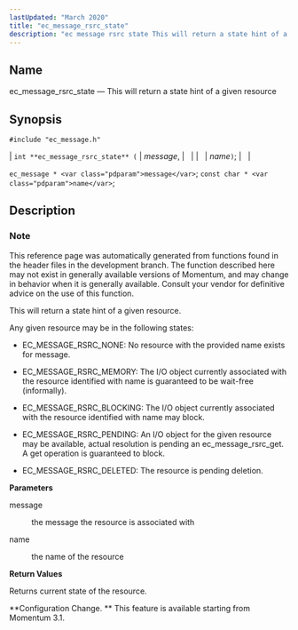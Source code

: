 ```yaml
---
lastUpdated: "March 2020"
title: "ec_message_rsrc_state"
description: "ec message rsrc state This will return a state hint of a given resource int ec message rsrc state message name ec message message const char name This reference page was automatically generated from functions found in the header files in the development branch The function described here may not..."
---
```


<a name="apis.ec_message_rsrc_state"></a> 
## Name

ec_message_rsrc_state — This will return a state hint of a given resource

## Synopsis

`#include "ec_message.h"`

| `int **ec_message_rsrc_state** (` | <var class="pdparam">message</var>, |   |
|   | <var class="pdparam">name</var>`)`; |   |

`ec_message * <var class="pdparam">message</var>`;
`const char * <var class="pdparam">name</var>`;<a name="idp56924368"></a> 
## Description

### Note

This reference page was automatically generated from functions found in the header files in the development branch. The function described here may not exist in generally available versions of Momentum, and may change in behavior when it is generally available. Consult your vendor for definitive advice on the use of this function.

This will return a state hint of a given resource.

Any given resource may be in the following states:

*   EC_MESSAGE_RSRC_NONE: No resource with the provided name exists for message.

*   EC_MESSAGE_RSRC_MEMORY: The I/O object currently associated with the resource identified with name is guaranteed to be wait-free (informally).

*   EC_MESSAGE_RSRC_BLOCKING: The I/O object currently associated with the resource identified with name may block.

*   EC_MESSAGE_RSRC_PENDING: An I/O object for the given resource may be available, actual resolution is pending an ec_message_rsrc_get. A get operation is guaranteed to block.

*   EC_MESSAGE_RSRC_DELETED: The resource is pending deletion.

**<a name="idp56933312"></a> Parameters**

<dl class="variablelist">

<dt>message</dt>

<dd>

the message the resource is associated with

</dd>

<dt>name</dt>

<dd>

the name of the resource

</dd>

</dl>

**<a name="idp56937904"></a> Return Values**

Returns current state of the resource.

**Configuration Change. ** This feature is available starting from Momentum 3.1.
